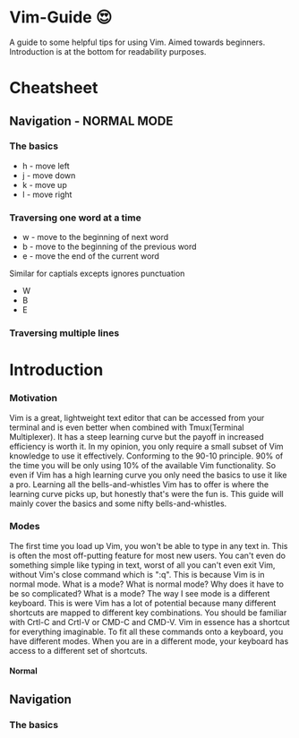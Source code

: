 # Vim-Guide :heart_eyes:
A guide to some helpful tips for using Vim. Aimed towards beginners.
Introduction is at the bottom for readability purposes.

# Cheatsheet
## Navigation - NORMAL MODE
### The basics
* h - move left
* j - move down
* k - move up
* l - move right
### Traversing one word at a time
* w - move to the beginning of next word
* b - move to the beginning of the previous word
* e - move the end of the current word

Similar for captials excepts ignores punctuation
* W
* B
* E

### Traversing multiple lines

# Introduction
### Motivation
Vim is a great, lightweight text editor that can be accessed from your terminal and is even better when combined with Tmux(Terminal Multiplexer).
It has a steep learning curve but the payoff in increased efficiency is worth it.
In my opinion, you only require a small subset of Vim knowledge to use it effectively. Conforming to the 90-10 principle.
90% of the time you will be only using 10% of the available Vim functionality.
So even if Vim has a high learning curve you only need the basics to use it like a pro. Learning all the bells-and-whistles Vim has to offer
is where the learning curve picks up, but honestly that's were the fun is.
This guide will mainly cover the basics and some nifty bells-and-whistles.

### Modes
The first time you load up Vim, you won't be able to type in any text in. This is often the most off-putting feature for most new users.
You can't even do something simple like typing in text, worst of all you can't even exit Vim, without Vim's close command which is ":q".
This is because Vim is in normal mode. What is a mode? What is normal mode? Why does it have to be so complicated?
What is a mode?
The way I see mode is a different keyboard. This is were Vim has a lot of potential because many different shortcuts are mapped to different
key combinations. You should be familiar with Crtl-C and Crtl-V or CMD-C and CMD-V. Vim in essence has a shortcut for everything imaginable.
To fit all these commands onto a keyboard, you have different modes. When you are in a different mode, your keyboard has access to a different
set of shortcuts.

#### Normal


## Navigation
### The basics


